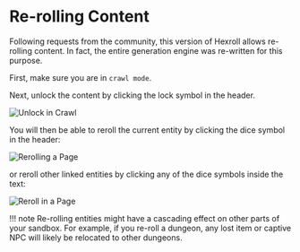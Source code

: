 # Re-rolling Content 
Following requests from the community, this version of Hexroll allows re-rolling
content. In fact, the entire generation engine was re-written for this purpose.

First, make sure you are in `crawl mode`.

Next, unlock the content by clicking the lock symbol in the header.

![Unlock in Crawl](/images/unlock_in_crawl.jpg)

You will then be able to reroll the current entity by clicking the dice symbol in the header:


![Rerolling a Page](/images/reroll-page.jpg)

or reroll other linked entities by clicking any of the dice symbols inside the text:

![Reroll in a Page](/images/reroll-in-page.jpg)


!!! note
    Re-rolling entities might have a cascading effect on other parts of your sandbox. For example, if you re-roll a dungeon, any lost item or captive NPC will likely be relocated to other dungeons.
